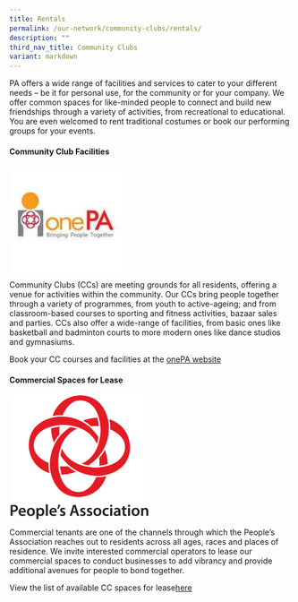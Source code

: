 ```yaml
---
title: Rentals
permalink: /our-network/community-clubs/rentals/
description: ""
third_nav_title: Community Clubs
variant: markdown
---
```

PA offers a wide range of facilities and services to cater to your different needs – be it for personal use, for the community or for your company. We offer common spaces for like-minded people to connect and build new friendships through a variety of activities, from recreational to educational. You are even welcomed to rent traditional costumes or book our performing groups for your events.

#### Community Club Facilities

<img style="width:200px" align="center" alt="onePA Logo" src="/images/Our%20Network/Community%20Club/onepalogo.jpg">

Community Clubs (CCs) are meeting grounds for all residents, offering a venue for activities within the community. Our CCs bring people together through a variety of programmes, from youth to active-ageing; and from classroom-based courses to sporting and fitness activities, bazaar sales and parties. CCs also offer a wide-range of facilities, from basic ones like basketball and badminton courts to more modern ones like dance studios and gymnasiums.

Book your CC courses and facilities at the [onePA website](https://www.onepa.gov.sg/)

#### Commercial Spaces for Lease
<img style="width:250px" align="center" alt="People's Association Logo" src="/images/PA%20Logo%202015%20(PNG).png">
		 

Commercial tenants are one of the channels through which the People’s Association reaches out to residents across all ages, races and places of residence. We invite interested commercial operators to lease our commercial spaces to conduct businesses to add vibrancy and provide additional avenues for people to bond together.

View the list of available CC spaces for lease[here](/files/List_of_Availability_PA_15_July_2024.pdf)